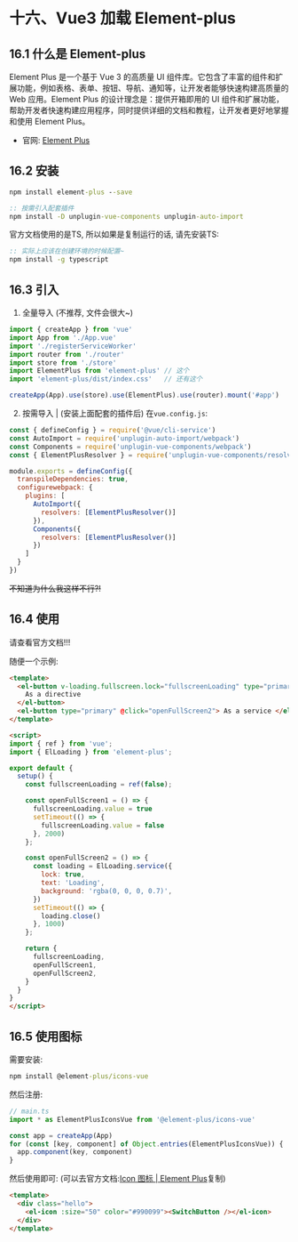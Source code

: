 # 十六、Vue3 加载 Element-plus
## 16.1 什么是 Element-plus

Element Plus 是一个基于 Vue 3 的高质量 UI 组件库。它包含了丰富的组件和扩展功能，例如表格、表单、按钮、导航、通知等，让开发者能够快速构建高质量的 Web 应用。Element Plus 的设计理念是：提供开箱即用的 UI 组件和扩展功能，帮助开发者快速构建应用程序，同时提供详细的文档和教程，让开发者更好地掌握和使用 Element Plus。

- 官网: [Element Plus](https://element-plus.org/zh-CN/)

## 16.2 安装

```cmd
npm install element-plus --save

:: 按需引入配套插件
npm install -D unplugin-vue-components unplugin-auto-import
```

官方文档使用的是TS, 所以如果是复制运行的话, 请先安装TS:

```cmd
:: 实际上应该在创建环境的时候配置~
npm install -g typescript
```

## 16.3 引入

1. 全量导入 (不推荐, 文件会很大~)

```js
import { createApp } from 'vue'
import App from './App.vue'
import './registerServiceWorker'
import router from './router'
import store from './store'
import ElementPlus from 'element-plus' // 这个
import 'element-plus/dist/index.css'   // 还有这个

createApp(App).use(store).use(ElementPlus).use(router).mount('#app')
```

2. 按需导入 | (安装上面配套的插件后) 在`vue.config.js`:

```js
const { defineConfig } = require('@vue/cli-service')
const AutoImport = require('unplugin-auto-import/webpack')
const Components = require('unplugin-vue-components/webpack')
const { ElementPlusResolver } = require('unplugin-vue-components/resolvers')

module.exports = defineConfig({
  transpileDependencies: true,
  configurewebpack: {
    plugins: [
      AutoImport({
        resolvers: [ElementPlusResolver()]
      }),
      Components({
        resolvers: [ElementPlusResolver()]
      })
    ]
  }
})
```

~~不知道为什么我这样不行?!~~

## 16.4 使用

请查看官方文档!!!

随便一个示例:

```html
<template>
  <el-button v-loading.fullscreen.lock="fullscreenLoading" type="primary" @click="openFullScreen1">
    As a directive
  </el-button>
  <el-button type="primary" @click="openFullScreen2"> As a service </el-button>
</template>

<script>
import { ref } from 'vue';
import { ElLoading } from 'element-plus';

export default {
  setup() {
    const fullscreenLoading = ref(false);

    const openFullScreen1 = () => {
      fullscreenLoading.value = true
      setTimeout(() => {
        fullscreenLoading.value = false
      }, 2000)
    };

    const openFullScreen2 = () => {
      const loading = ElLoading.service({
        lock: true,
        text: 'Loading',
        background: 'rgba(0, 0, 0, 0.7)',
      })
      setTimeout(() => {
        loading.close()
      }, 1000)
    };

    return {
      fullscreenLoading,
      openFullScreen1,
      openFullScreen2,
    }
  }
}
</script>
```

## 16.5 使用图标

需要安装:

```cmd
npm install @element-plus/icons-vue
```

然后注册:

```ts
// main.ts
import * as ElementPlusIconsVue from '@element-plus/icons-vue'

const app = createApp(App)
for (const [key, component] of Object.entries(ElementPlusIconsVue)) {
  app.component(key, component)
}
```

然后使用即可: (可以去官方文档:[Icon 图标 | Element Plus](https://element-plus.org/zh-CN/component/icon.html)复制)

```html
<template>
  <div class="hello">
    <el-icon :size="50" color="#990099"><SwitchButton /></el-icon>
  </div>
</template>
```